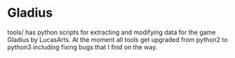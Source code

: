 # Gladius
tools/ has python scripts for extracting and modifying data for the game Gladius by LucasArts. At the moment all tools get upgraded from python2 to python3 including fixing bugs that I find on the way.

